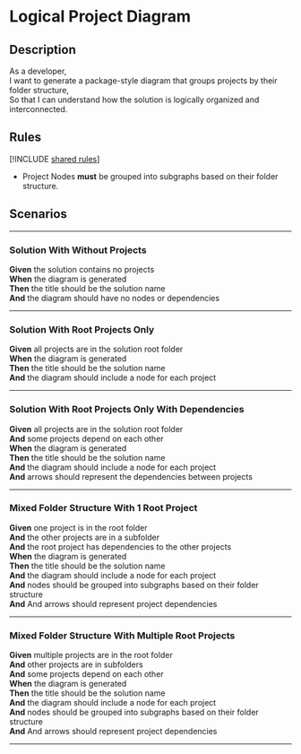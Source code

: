 # Logical Project Diagram

## Description

As a developer,  
I want to generate a package-style diagram that groups projects by their folder structure,  
So that I can understand how the solution is logically organized and interconnected.

## Rules

[!INCLUDE [shared rules](shared-rules.md)]  
- Project Nodes **must** be grouped into subgraphs based on their folder structure.

## Scenarios

---

### Solution With Without Projects

**Given** the solution contains no projects  
**When** the diagram is generated  
**Then** the title should be the solution name  
**And** the diagram should have no nodes or dependencies

---

### Solution With Root Projects Only

**Given** all projects are in the solution root folder  
**When** the diagram is generated  
**Then** the title should be the solution name  
**And** the diagram should include a node for each project

---

### Solution With Root Projects Only With Dependencies

**Given** all projects are in the solution root folder  
**And** some projects depend on each other  
**When** the diagram is generated  
**Then** the title should be the solution name  
**And** the diagram should include a node for each project  
**And** arrows should represent the dependencies between projects  

---

### Mixed Folder Structure With 1 Root Project

**Given** one project is in the root folder  
**And** the other projects are in a subfolder  
**And** the root project has dependencies to the other projects  
**When** the diagram is generated  
**Then** the title should be the solution name  
**And** the diagram should include a node for each project  
**And** nodes should be grouped into subgraphs based on their folder structure  
**And** And arrows should represent project dependencies

---

### Mixed Folder Structure With Multiple Root Projects

**Given** multiple projects are in the root folder  
**And** other projects are in subfolders  
**And** some projects depend on each other  
**When** the diagram is generated  
**Then** the title should be the solution name  
**And** the diagram should include a node for each project  
**And** nodes should be grouped into subgraphs based on their folder structure  
**And** And arrows should represent project dependencies

---
